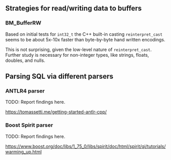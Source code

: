 ## Strategies for read/writing data to buffers

### BM_BufferRW

Based on initial tests for `int32_t` the C++ built-in casting `reinterpret_cast` seems to be about 5x-10x faster than byte-by-byte hand written encodings.

This is not surprising, given the low-level nature of `reinterpret_cast`. Further study is necessary for non-integer types, like strings, floats, doubles, and nulls.

## Parsing SQL via different parsers

### ANTLR4 parser

TODO: Report findings here.

https://tomassetti.me/getting-started-antlr-cpp/

### Boost Spirit parser

TODO: Report findings here.

https://www.boost.org/doc/libs/1_75_0/libs/spirit/doc/html/spirit/qi/tutorials/warming_up.html

